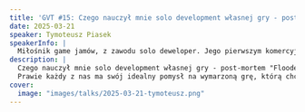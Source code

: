 ```yaml
---
title: 'GVT #15: Czego nauczył mnie solo development własnej gry - post-mortem "Flooded"'
date: 2025-03-21
speaker: Tymoteusz Piasek
speakerInfo: |
  Miłośnik game jamów, z zawodu solo deweloper. Jego pierwszym komercyjnym projektem był odwrócony city-builder "[Flooded](https://discord.com/channels/1230795794580242432/1230795794580242435/1349468137992622110)", a aktualnie pracuje nad skradankowym roguelite'em "Don't Wake the Beast". Hobbystycznie tworzy muzykę elektroniczną i gra w D&D.
description: |
  Czego nauczył mnie solo development własnej gry - post-mortem "Flooded"
  Prawie każdy z nas ma swój idealny pomysł na wymarzoną grę, którą chciałby zrealizować według własnej wizji. Jako że niewiele osób ma szczęście mieć dużą decyzyjność kreatywną przy projektach tworzonych zespołowo, to ciekawą opcją wydaję się zrobienie gry samemu. Na samotnego, niedoświadczonego twórcę czeka jednak po drodze mnóstwo pułapek, o których postaram się wam krótko opowiedzieć na postawie doświadczeń z tworzenia mojej pierwszej komercyjnej gry: [Flooded](https://discord.com/channels/1230795794580242432/1230795794580242435/1349468137992622110).
cover:
  image: "images/talks/2025-03-21-tymoteusz.png"
---
```

